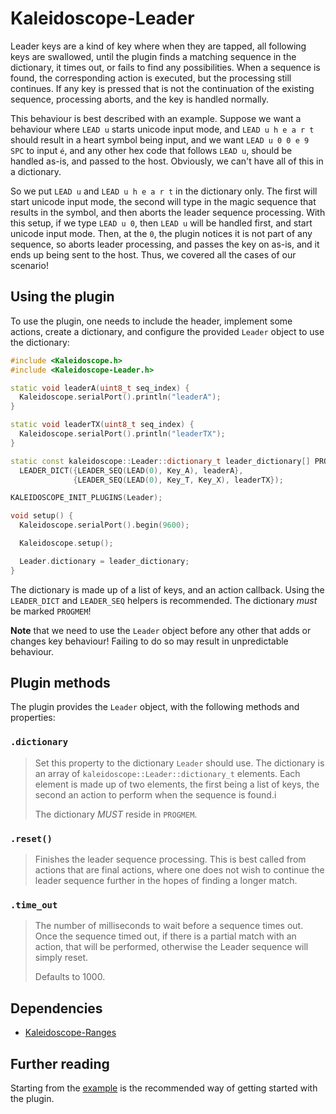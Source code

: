 # Kaleidoscope-Leader

Leader keys are a kind of key where when they are tapped, all following keys are
swallowed, until the plugin finds a matching sequence in the dictionary, it
times out, or fails to find any possibilities. When a sequence is found, the
corresponding action is executed, but the processing still continues. If any key
is pressed that is not the continuation of the existing sequence, processing
aborts, and the key is handled normally.

This behaviour is best described with an example. Suppose we want a behaviour
where `LEAD u` starts unicode input mode, and `LEAD u h e a r t` should result
in a heart symbol being input, and we want `LEAD u 0 0 e 9 SPC` to input `é`,
and any other hex code that follows `LEAD u`, should be handled as-is, and
passed to the host. Obviously, we can't have all of this in a dictionary.

So we put `LEAD u` and `LEAD u h e a r t` in the dictionary only. The first will
start unicode input mode, the second will type in the magic sequence that
results in the symbol, and then aborts the leader sequence processing. With this
setup, if we type `LEAD u 0`, then `LEAD u` will be handled first, and start
unicode input mode. Then, at the `0`, the plugin notices it is not part of any
sequence, so aborts leader processing, and passes the key on as-is, and it ends
up being sent to the host. Thus, we covered all the cases of our scenario!

## Using the plugin

To use the plugin, one needs to include the header, implement some actions,
create a dictionary, and configure the provided `Leader` object to use the
dictionary:

```c++
#include <Kaleidoscope.h>
#include <Kaleidoscope-Leader.h>

static void leaderA(uint8_t seq_index) {
  Kaleidoscope.serialPort().println("leaderA");
}

static void leaderTX(uint8_t seq_index) {
  Kaleidoscope.serialPort().println("leaderTX");
}

static const kaleidoscope::Leader::dictionary_t leader_dictionary[] PROGMEM =
  LEADER_DICT({LEADER_SEQ(LEAD(0), Key_A), leaderA},
              {LEADER_SEQ(LEAD(0), Key_T, Key_X), leaderTX});

KALEIDOSCOPE_INIT_PLUGINS(Leader);

void setup() {
  Kaleidoscope.serialPort().begin(9600);

  Kaleidoscope.setup();

  Leader.dictionary = leader_dictionary;
}
```

The dictionary is made up of a list of keys, and an action callback. Using the
`LEADER_DICT` and `LEADER_SEQ` helpers is recommended. The dictionary *must* be
marked `PROGMEM`!

**Note** that we need to use the `Leader` object before any other that adds or
changes key behaviour! Failing to do so may result in unpredictable behaviour.

## Plugin methods

The plugin provides the `Leader` object, with the following methods and properties:

### `.dictionary`

> Set this property to the dictionary `Leader` should use. The dictionary is an
> array of `kaleidoscope::Leader::dictionary_t` elements. Each element is made
> up of two elements, the first being a list of keys, the second an action to
> perform when the sequence is found.i
>
> The dictionary *MUST* reside in `PROGMEM`.

### `.reset()`

> Finishes the leader sequence processing. This is best called from actions that
> are final actions, where one does not wish to continue the leader sequence
> further in the hopes of finding a longer match.

### `.time_out`

> The number of milliseconds to wait before a sequence times out. Once the
> sequence timed out, if there is a partial match with an action, that will be
> performed, otherwise the Leader sequence will simply reset.
>
> Defaults to 1000.

## Dependencies

* [Kaleidoscope-Ranges](Ranges.md)

## Further reading

Starting from the [example][plugin:example] is the recommended way of getting
started with the plugin.

 [plugin:example]: ../../examples/Keystrokes/Leader/Leader.ino
